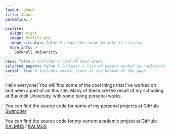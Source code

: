 ```yaml
---
layout: about
title: About
permalink: /

profile:
  align: right
  image: Profile.png
  image_circular: false # crops the image to make it circular
  more_info: >
    Bucknell University

news: false # includes a list of news items
selected_papers: false # includes a list of papers marked as "selected={true}"
social: true # includes social icons at the bottom of the page
---
```


Hello everyone! You will find some of the cool things that I've worked on and been a part of on this site. Many of these are the result of my schooling at Bucknell University, with some being personal works.

You can find the source code for some of my personal projects at GitHub:
[Swimotter](https://github.com/Swimotter)

You can find the source code for my current academic project at GitHub:
[KALMUS](https://github.com/KALMUS-Color-Toolkit) /
[KALMUS](https://github.com/KALMUS-Color-Toolkit/KALMUS)
